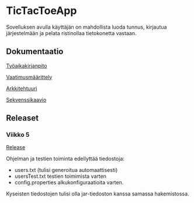 # TicTacToeApp
Sovelluksen avulla käyttäjän on mahdollista luoda tunnus, kirjautua järjestelmään ja pelata ristinollaa tietokonetta vastaan.

## Dokumentaatio
[Työaikakirjanpito](https://github.com/ntgf/ot-harjoitustyo/blob/master/dokumentaatio/tyoaikakirjanpito.md)

[Vaatimusmäärittely](https://github.com/ntgf/ot-harjoitustyo/blob/master/dokumentaatio/maarittelydokumentti.md)

[Arkkitehtuuri](https://github.com/ntgf/ot-harjoitustyo/blob/master/dokumentaatio/Arkkitehtuuriluonnos.jpg)

[Sekvenssikaavio](https://github.com/ntgf/ot-harjoitustyo/blob/master/dokumentaatio/Sekvenssikaavio%2C%20olemassaolevan%20k%C3%A4ytt%C3%A4j%C3%A4n%20sis%C3%A4%C3%A4nkirjutuminen.jpg)

## Releaset

### Viikko 5

[Release](https://github.com/ntgf/ot-harjoitustyo/releases/tag/viikko5)

Ohjelman ja testien toiminta edellyttää tiedostoja:

- users.txt (tulisi generoitua automaattisesti)
- usersTest.txt testien toimimista varten
- config.properties alkukonfiguraatioita varten.

Kyseisten tiedostojen tulisi olla jar-tiedoston kanssa samassa hakemistossa.
